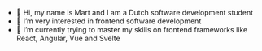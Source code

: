 - 👋 Hi, my name is Mart and I am a Dutch software development student
- 👀 I’m very interested in frontend software development
- 🌱 I’m currently trying to master my skills on frontend frameworks like React, Angular, Vue and Svelte

<!---
Marty2105/Marty2105 is a ✨ special ✨ repository because its `README.md` (this file) appears on your GitHub profile.
You can click the Preview link to take a look at your changes.
--->
